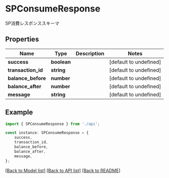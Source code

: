 # SPConsumeResponse

SP消費レスポンススキーマ

## Properties

Name | Type | Description | Notes
------------ | ------------- | ------------- | -------------
**success** | **boolean** |  | [default to undefined]
**transaction_id** | **string** |  | [default to undefined]
**balance_before** | **number** |  | [default to undefined]
**balance_after** | **number** |  | [default to undefined]
**message** | **string** |  | [default to undefined]

## Example

```typescript
import { SPConsumeResponse } from './api';

const instance: SPConsumeResponse = {
    success,
    transaction_id,
    balance_before,
    balance_after,
    message,
};
```

[[Back to Model list]](../README.md#documentation-for-models) [[Back to API list]](../README.md#documentation-for-api-endpoints) [[Back to README]](../README.md)
